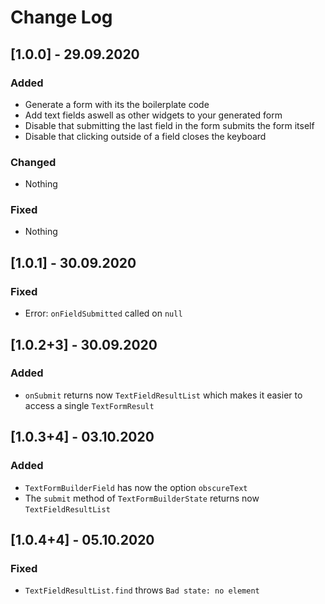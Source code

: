 # Change Log

## [1.0.0] - 29.09.2020

### Added
* Generate a form with its the boilerplate code
* Add text fields aswell as other widgets to your generated form
* Disable that submitting the last field in the form submits the form itself
* Disable that clicking outside of a field closes the keyboard

### Changed
* Nothing

### Fixed
* Nothing

## [1.0.1] - 30.09.2020

### Fixed
* Error: `onFieldSubmitted` called on `null`

## [1.0.2+3] - 30.09.2020

### Added
* `onSubmit` returns now `TextFieldResultList` which makes it easier to access a single `TextFormResult`

## [1.0.3+4] - 03.10.2020

### Added
* `TextFormBuilderField` has now the option `obscureText`
* The `submit` method of `TextFormBuilderState` returns now `TextFieldResultList`

## [1.0.4+4] - 05.10.2020

### Fixed
* `TextFieldResultList.find` throws `Bad state: no element`